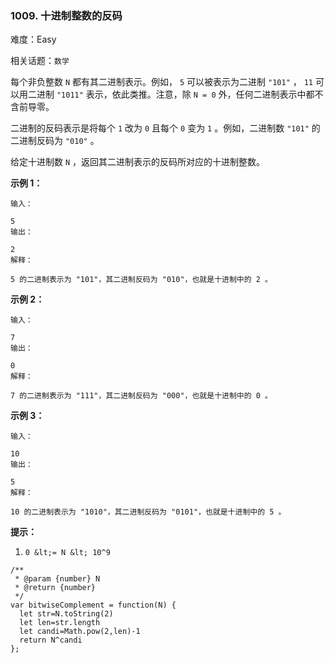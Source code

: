 ### 1009. 十进制整数的反码

难度：Easy

相关话题：`数学`

每个非负整数 `N` 都有其二进制表示。例如， `5` 可以被表示为二进制 `"101"` ， `11`  可以用二进制 `"1011"` 表示，依此类推。注意，除 `N = 0` 外，任何二进制表示中都不含前导零。



二进制的反码表示是将每个 `1` 改为 `0` 且每个 `0` 变为 `1` 。例如，二进制数 `"101"` 的二进制反码为 `"010"` 。



给定十进制数 `N` ，返回其二进制表示的反码所对应的十进制整数。













 **示例 1：** 





```
输入：

5
输出：

2
解释：

5 的二进制表示为 "101"，其二进制反码为 "010"，也就是十进制中的 2 。

```

 **示例 2：** 





```
输入：

7
输出：

0
解释：

7 的二进制表示为 "111"，其二进制反码为 "000"，也就是十进制中的 0 。

```

 **示例 3：** 





```
输入：

10
输出：

5
解释：

10 的二进制表示为 "1010"，其二进制反码为 "0101"，也就是十进制中的 5 。

```





 **提示：** 





1.  `0 &lt;= N &lt; 10^9` 






```
/**
 * @param {number} N
 * @return {number}
 */
var bitwiseComplement = function(N) {
  let str=N.toString(2)
  let len=str.length
  let candi=Math.pow(2,len)-1
  return N^candi
};



```
